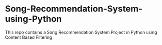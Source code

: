 # Song-Recommendation-System-using-Python
This repo contains a Song Recommendation System Project in Python using Content Based Filtering
